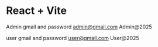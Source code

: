 # React + Vite

Admin gmail and password
admin@gmail.com
Admin@2025

user gmail and password
user@gmail.com
User@2025

